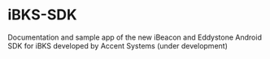 # iBKS-SDK

Documentation and sample app of the new iBeacon and Eddystone Android SDK for iBKS developed by Accent Systems (under development)
